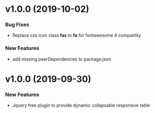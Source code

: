 # v1.0.0 (2019-10-02)

### Bug Fixes
* Replace css icon class **fas** to **fa** for fontawesome 4 compatility

### New Features
* add missing peerDependencies to package.json

# v1.0.0 (2019-09-30)

### New Features
* Jquery free plugin to provide dynamic collapsable responsive table